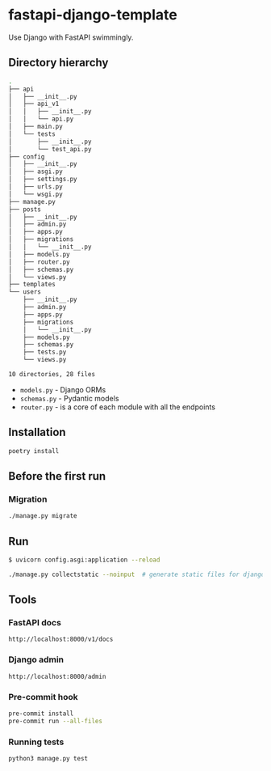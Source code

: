 # fastapi-django-template

Use Django with FastAPI swimmingly.

## Directory hierarchy

```bash
.
├── api
│   ├── __init__.py
│   ├── api_v1
│   │   ├── __init__.py
│   │   └── api.py
│   ├── main.py
│   └── tests
│       ├── __init__.py
│       └── test_api.py
├── config
│   ├── __init__.py
│   ├── asgi.py
│   ├── settings.py
│   ├── urls.py
│   └── wsgi.py
├── manage.py
├── posts
│   ├── __init__.py
│   ├── admin.py
│   ├── apps.py
│   ├── migrations
│   │   └── __init__.py
│   ├── models.py
│   ├── router.py
│   ├── schemas.py
│   └── views.py
├── templates
└── users
    ├── __init__.py
    ├── admin.py
    ├── apps.py
    ├── migrations
    │   └── __init__.py
    ├── models.py
    ├── schemas.py
    ├── tests.py
    └── views.py

10 directories, 28 files
```

- `models.py` -  Django ORMs
- `schemas.py` - Pydantic models
- `router.py` - is a core of each module with all the endpoints

## Installation

```bash
poetry install
```

## Before the first run

### Migration

```bash
./manage.py migrate
```

## Run

```bash
$ uvicorn config.asgi:application --reload

./manage.py collectstatic --noinput  # generate static files for django admin
```

## Tools

### FastAPI docs

```plaintext
http://localhost:8000/v1/docs
```

### Django admin

```plaintext
http://localhost:8000/admin
```

### Pre-commit hook

```bash
pre-commit install
pre-commit run --all-files
```

### Running tests

```python
python3 manage.py test
```
